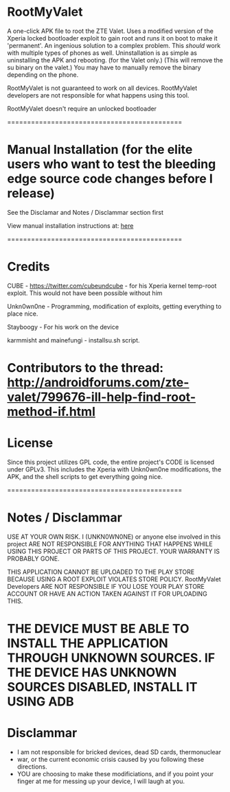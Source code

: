 RootMyValet
===========

A one-click APK file to root the ZTE Valet. Uses a modified version of the Xperia locked bootloader exploit to gain root and runs it on boot to make it 'permanent'. An ingenious solution to a complex problem. This *should* work with multiple types of phones as well. Uninstallation is as simple as uninstalling the APK and rebooting. (for the Valet only.) (This will remove the su binary on the valet.) You may have to manually remove the binary depending on the phone.

RootMyValet is not guaranteed to work on all devices. RootMyValet developers are not responsible for what happens using this tool.

RootMyValet doesn't require an unlocked bootloader

============================================

Manual Installation (for the elite users who want to test the bleeding edge source code changes before I release)
===================

See the Disclamar and Notes / Disclammar section first

View manual installation instructions at: [here](https://github.com/Unkn0wn0ne/RootMyValet/blob/master/Install.txt)

============================================

Credits
============================================

CUBE - https://twitter.com/cubeundcube - for his Xperia kernel temp-root exploit. This would not have been possible without him

Unkn0wn0ne - Programming, modification of exploits, getting everything to place nice.

Stayboogy - For his work on the device

karmmisht and mainefungi - installsu.sh script. 

Contributors to the thread: http://androidforums.com/zte-valet/799676-ill-help-find-root-method-if.html
============================================

License
============================================

Since this project utilizes GPL code, the entire project's CODE is licensed under GPLv3. This includes the Xperia with Unkn0wn0ne modifications, the APK, and the shell scripts to get everything going nice. 

============================================

Notes / Disclammar 
============================================

USE AT YOUR OWN RISK. I (UNKN0WN0NE) or anyone else involved in this project ARE NOT RESPONSIBLE FOR ANYTHING THAT HAPPENS WHILE USING THIS PROJECT OR PARTS OF THIS PROJECT. YOUR WARRANTY IS PROBABLY GONE.

THIS APPLICATION CANNOT BE UPLOADED TO THE PLAY STORE BECAUSE USING A ROOT EXPLOIT VIOLATES STORE POLICY. RootMyValet Developers ARE NOT RESPONSIBLE IF YOU LOSE YOUR PLAY STORE ACCOUNT OR HAVE AN ACTION TAKEN AGAINST IT FOR UPLOADING THIS.

THE DEVICE MUST BE ABLE TO INSTALL THE APPLICATION THROUGH UNKNOWN SOURCES. IF THE DEVICE HAS UNKNOWN SOURCES DISABLED, INSTALL IT USING ADB
============================================

Disclammar
============================================
 * I am not responsible for bricked devices, dead SD cards, thermonuclear
 * war, or the current economic crisis caused by you following these directions. 
 * YOU are choosing to make these modificiations, and if you point your finger at me for messing up your device, I will laugh at you.
